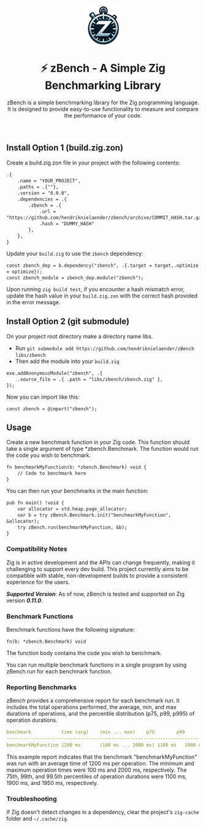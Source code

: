 <h1 align="center">
   <img src="logo.png" width="20%" height="20%" alt="zBench logo" title="zBench logo">
  <br><br>
  ⚡ zBench - A Simple Zig Benchmarking Library
</h1>
<div align="center">
zBench is a simple benchmarking library for the Zig programming language. It is designed to provide easy-to-use functionality to measure and compare the performance of your code.
</div>
<br><br>

## Install Option 1 (build.zig.zon)
Create a build.zig.zon file in your project with the following contents:
   ```zig
   .{
       .name = "YOUR_PROJECT",
       .paths = .{""},
       .version = "0.0.0",
       .dependencies = .{
           .zbench = .{
               .url = "https://github.com/hendriknielaender/zbench/archive/COMMIT_HASH.tar.gz",
               .hash = "DUMMY_HASH"
           },
       },
   }
   ```
Update your `build.zig` to use the `zbench` dependency:
  ```zig
  const zbench_dep = b.dependency("zbench", .{.target = target,.optimize = optimize});
  const zbench_module = zbench_dep.module("zbench");
  ```
Upon running `zig build test`, if you encounter a hash mismatch error, update the hash value in your `build.zig.zon` with the correct hash provided in the error message.
  

## Install Option 2 (git submodule)
On your project root directory make a directory name libs.
- Run `git submodule add https://github.com/hendriknielaender/zBench libs/zbench`
- Then add the module into your `build.zig`
```zig
exe.addAnonymousModule("zbench", .{
    .source_file = .{ .path = "libs/zbench/zbench.zig" },
});
```
Now you can import like this:

```zig
const zbench = @import("zbench");
```

## Usage
Create a new benchmark function in your Zig code. This function should take a single argument of type *zbench.Benchmark. The function would run the code you wish to benchmark.

```zig
fn benchmarkMyFunction(b: *zbench.Benchmark) void {
    // Code to benchmark here
}
```
You can then run your benchmarks in the main function:
```zig
pub fn main() !void {
    var allocator = std.heap.page_allocator;
    var b = try zBench.Benchmark.init("benchmarkMyFunction", &allocator);
    try zBench.run(benchmarkMyFunction, &b);
}
```

### Compatibility Notes
Zig is in active development and the APIs can change frequently, making it challenging to support every dev build. This project currently aims to be compatible with stable, non-development builds to provide a consistent experience for the users.

***Supported Version***: As of now, zBench is tested and supported on Zig version ***0.11.0***.

### Benchmark Functions
Benchmark functions have the following signature:

```zig
fn(b: *zbench.Benchmark) void
```
The function body contains the code you wish to benchmark.

You can run multiple benchmark functions in a single program by using zBench.run for each benchmark function.

### Reporting Benchmarks

zBench provides a comprehensive report for each benchmark run. It includes the total operations performed, the average, min, and max durations of operations, and the percentile distribution (p75, p99, p995) of operation durations.

```yaml
benchmark           time (avg)    (min ... max)    p75        p99        p995
--------------------------------------------------------------------------------------
benchmarkMyFunction 1200 ms       (100 ms ... 2000 ms) 1100 ms   1900 ms   1950 ms
```

This example report indicates that the benchmark "benchmarkMyFunction" was run with an average time of 1200 ms per operation. The minimum and maximum operation times were 100 ms and 2000 ms, respectively. The 75th, 99th, and 99.5th percentiles of operation durations were 1100 ms, 1900 ms, and 1950 ms, respectively.

### Troubleshooting
If Zig doesn't detect changes in a dependency, clear the project's `zig-cache` folder and `~/.cache/zig`.
